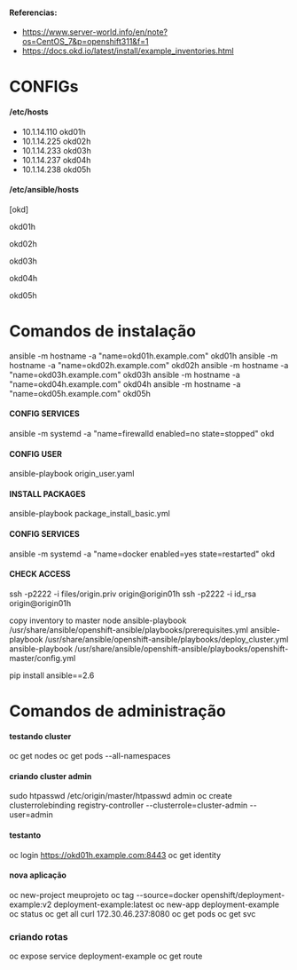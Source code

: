 #### Referencias:
 - https://www.server-world.info/en/note?os=CentOS_7&p=openshift311&f=1
 - https://docs.okd.io/latest/install/example_inventories.html

# CONFIGs
#### /etc/hosts
 - 10.1.14.110 okd01h
 - 10.1.14.225 okd02h
 - 10.1.14.233 okd03h
 - 10.1.14.237 okd04h
 - 10.1.14.238 okd05h

#### /etc/ansible/hosts
[okd]

okd01h

okd02h

okd03h

okd04h

okd05h

# Comandos de instalação
ansible -m hostname -a "name=okd01h.example.com" okd01h
ansible -m hostname -a "name=okd02h.example.com" okd02h
ansible -m hostname -a "name=okd03h.example.com" okd03h
ansible -m hostname -a "name=okd04h.example.com" okd04h
ansible -m hostname -a "name=okd05h.example.com" okd05h

#### CONFIG SERVICES
ansible -m systemd -a "name=firewalld enabled=no state=stopped" okd

#### CONFIG USER
ansible-playbook origin_user.yaml

#### INSTALL PACKAGES
ansible-playbook package_install_basic.yml 

#### CONFIG SERVICES
ansible -m systemd -a "name=docker enabled=yes state=restarted" okd

#### CHECK ACCESS
ssh -p2222 -i files/origin.priv origin@origin01h
ssh -p2222 -i id_rsa origin@origin01h

copy inventory to master node
ansible-playbook /usr/share/ansible/openshift-ansible/playbooks/prerequisites.yml
ansible-playbook /usr/share/ansible/openshift-ansible/playbooks/deploy_cluster.yml
ansible-playbook /usr/share/ansible/openshift-ansible/playbooks/openshift-master/config.yml 

pip install ansible==2.6

# Comandos de administração

#### testando cluster
oc get nodes
oc get pods --all-namespaces

#### criando cluster admin
sudo htpasswd /etc/origin/master/htpasswd admin
oc create clusterrolebinding registry-controller --clusterrole=cluster-admin --user=admin

#### testanto
oc login https://okd01h.example.com:8443
oc get identity

#### nova aplicação
oc new-project meuprojeto
oc tag --source=docker openshift/deployment-example:v2 deployment-example:latest 
oc new-app deployment-example 
oc status
oc get all
curl 172.30.46.237:8080 
oc get pods
oc get svc
### criando rotas
oc expose service deployment-example 
oc get route

